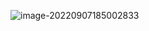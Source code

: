 ![image-20220907185002833](C:\Users\ZJsheep\AppData\Roaming\Typora\typora-user-images\image-20220907185002833.png)